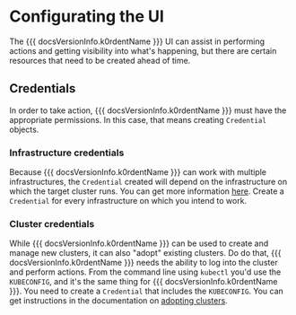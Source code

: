 # Configurating the UI

The {{{ docsVersionInfo.k0rdentName }}} UI can assist in performing actions and getting visibility into what's happening, but there are certain resources that need to be created ahead of time.

## Credentials

In order to take action, {{{ docsVersionInfo.k0rdentName }}} must have the appropriate permissions.  In this case, that means creating `Credential` objects. 

### Infrastructure credentials

Because {{{ docsVersionInfo.k0rdentName }}} can work with multiple infrastructures, the `Credential` created will depend on the infrastructure on which the target cluster runs. You can get more information [here](../../admin/access/credentials/credentials-process.md). Create a `Credential` for every infrastructure on which you intend to work.

### Cluster credentials

While {{{ docsVersionInfo.k0rdentName }}} can be used to create and manage new clusters, it can also "adopt" existing clusters. Do do that, {{{ docsVersionInfo.k0rdentName }}} needs the ability to log into the cluster and perform actions. From the command line using `kubectl` you'd use the `KUBECONFIG`, and it's the same thing for {{{ docsVersionInfo.k0rdentName }}}. You need to create a `Credential` that includes the `KUBECONFIG`. You can get instructions in the documentation on [adopting clusters](../../admin/clusters/admin-adopting-clusters.md).
